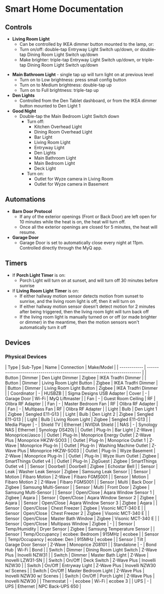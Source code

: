 # Smart Home Documentation

## Controls
- **Living Room Light**
    - Can be controlled by IKEA dimmer button mounted to the lamp, or:
    - Turn on/off: double-tap Entryway Light Switch up/down, or double-tap Dining Room Light Switch up/down
    - Make brighter: triple-tap Entryway Light Switch up/down, or triple-tap Dining Room Light Switch up/down
* **Main Bathroom Light** - single tap up will turn light on at previous level
    - Turn on to Low brightness: press small config button
    - Turn on to Medium brightness: double-tap up
    - Turn on to Full brightness: triple-tap up
* **Den Lights**
    - Controlled from the Den Tablet dashboard, or from the IKEA dimmer button mounted to Den Light 1
* **Good Night**
    - Double-tap the Main Bedroom Light Switch down
        - Turn off:
            - Kitchen Overhead Light
            - Dining Room Overhead Light
            - Bar Light
            - Living Room Light
            - Entryway Light
            - Den Lights
            - Main Bathroom Light
            - Main Bedroom Light
            - Deck Light
         - Turn on:
            - Outlet for Wyze camera in Living Room
            - Outlet for Wyze camera in Basement

## Automations
- **Barn Door Protocol**
    - If any of the exterior openings (Front or Back Door) are left open for 10 minutes while the heat is on, the heat will turn off.
    - Once all the exterior openings are closed for 5 minutes, the heat will resume.
- **Garage Door**
   - Garage Door is set to automatically close every night at 11pm. Controlled directly through the MyQ app.

## Timers
- If **Porch Light Timer** is on:
    - Porch Light will turn on at sunset, and will turn off 30 minutes before sunrise
- If **Living Room Light Timer** is on:
    - If either hallway motion sensor detects motion from sunset to sunrise, and the living room light is off, then it will turn on
    - If either hallway motion sensor doesn't detect motion for 2 minutes after being triggered, then the living room light will turn back off
    - If the living room light is manually turned on or off (or made brighter or dimmer) in the meantime, then the motion sensors won't automatically turn it off

## Devices

### Physical Devices

| Type         | Sub-Type       | Name                     | Connection  | Make/Model                 |
| ------------ | --------------------------------------------------------------------------- |
| Button       | Dimmer         | Den Light Dimmer         | Zigbee      | IKEA Tradfri Dimmer        |
| Button       | Dimmer         | Living Room Light Button | Zigbee      | IKEA Tradfri Dimmer        |
| Button       | Dimmer         | Living Room Light Button | Zigbee      | IKEA Tradfri Dimmer        |
| Coordinator  | \-             | HUSBZB                   |             | Sigma Designs USB Adapter 
| Cover        | \-             | Garage Door              | Wi-Fi       | MyQ Liftmaster             |
| Fan          | \-             | Guest Room Ceiling       | RF          | Olibra RF Adapter          |
| Fan          | \-             | Master Bedroom Fan       | RF          | Olibra RF Adapter          |
| Fan          | \-             | Multipass Fan            | RF          | Olibra RF Adapter          |
| Light        | Bulb           | Den Light 1              | Zigbee      | Sengled E11-G13            |
| Light        | Bulb           | Den Light 2              | Zigbee      | Sengled E11-G13            |
| Light        | Bulb           | Living Room Light        | Zigbee      | Sengled E11-G13            |
| Media Player | \-             | Shield TV                | Ethernet    | NVIDIA Shield              |
| NAS          | \-             | Synology NAS             | Ethernet    | Synology DS420j            |
| Outlet       | Plug-In        | Bar Light                | Z-Wave      | Monoprice/Jasco            |
| Outlet       | Plug-In        | Monoprice Energy Outlet  | Z-Wave Plus | Monoprice HKZW-SO03        |
| Outlet       | Plug-In        | Monoprice Outlet 1       | Z-Wave      | Monoprice Plug-In          |
| Outlet       | Plug-In        | Washing Machine Outlet   | Z-Wave Plus | Monoprice HKZW-SO03        |
| Outlet       | Plug-In        | Wyze Basement            | Z-Wave      | Monoprice Plug-In          |
| Outlet       | Plug-In        | Wyze Ilium Outlet        | Zigbee      | SmartThings Outlet v4      |
| Outlet       | Plug-In        | ZigGuest                 | Zigbee      | SmartThings Outlet v4      |
| Sensor       | Doorbell       | Doorbell                 | Zigbee      | Echostar Bell              |
| Sensor       | Leak           | Washer Leak Sensor       | Zigbee      | Samsung Leak Sensor        |
| Sensor       | Motion         | Fibaro Motion            | Z-Wave      | Fibaro FGMS001             |
| Sensor       | Motion         | Fibaro Motion 2          | Z-Wave      | Fibaro FGMS001             |
| Sensor       | Multi          | Back Door                | Zigbee      | Samsung Multi-Sensor       |
| Sensor       | Multi          | Front Door               | Zigbee      | Samsung Multi-Sensor       |
| Sensor       | Open/Close     | Aqara Window Sensor 1    | Zigbee      | Aqara                      |
| Sensor       | Open/Close     | Aqara Window Sensor 2    | Zigbee      | Aqara                      |
| Sensor       | Open/Close     | Aqara Window Sensor 3    | Zigbee      | Aqara                      |
| Sensor       | Open/Close     | Chest Freezer            | Zigbee      | Visonic MCT-340 E          |
| Sensor       | Open/Close     | Chest Freezer 2          | Zigbee      | Visonic MCT-340 E          |
| Sensor       | Open/Close     | Master Bath Window       | Zigbee      | Visonic MCT-340 E          |
| Sensor       | Open/Close     | Multipass Window         | Zigbee      | \-                         |
| Sensor       | Temp/Humidity  | Dryer Sensor             | Zigbee      | Samsung Temperature Sensor |
| Sensor       | Temp/Occupancy | ecobee: Bedroom          | 915MHz      | ecobee                     |
| Sensor       | Temp/Occupancy | ecobee: Den              | 915MHz      | ecobee                     |
| Sensor       | Tilt           | Garage Door Sensor       | Z-Wave      | Monoprice ZG8101           |
| Standalone   | \-             | Bond Hub                 | Wi-Fi       | Bond                       |
| Switch       | Dimmer         | Dining Room Light Switch | Z-Wave Plus | Inovelli NZW31             |
| Switch       | Dimmer         | Master Bath Light        | Z-Wave      | Inovelli LZW31-SN          |
| Switch       | On/Off         | Deck Switch              | Z-Wave Plus | Inovelli NZW30             |
| Switch       | On/Off         | Entryway Light           | Z-Wave Plus | Inovelli NZW30 w/ Scenes   |
| Switch       | On/Off         | Master Bedroom Light     | Z-Wave Plus | Inovelli NZW30 w/ Scenes   |
| Switch       | On/Off         | Porch Light              | Z-Wave Plus | Inovelli NZW30             |
| Thermostat   | \-             | ecobee                   | Wi-Fi       | ecobee 3                   |
| UPS          | \-             | UPS                      | Ethernet    | NPC Back-UPS 650           |

